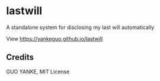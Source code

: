 # lastwill

A standalone system for disclosing my last will automatically

View https://yankeguo.github.io/lastwill

## Credits

GUO YANKE, MIT License
